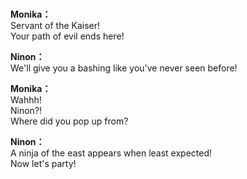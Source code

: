 # 

  
**Monika：**  
Servant of the Kaiser!  
Your path of evil ends here!  
  
**Ninon：**  
We'll give you a bashing like you've never seen before!  
  
**Monika：**  
Wahhh!  
Ninon?!  
Where did you pop up from?  
  
**Ninon：**  
A ninja of the east appears when least expected!  
Now let's party!  
